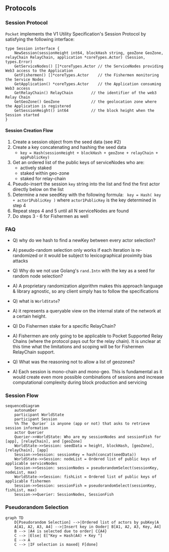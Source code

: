## Protocols

### Session Protocol

`Pocket` implements the V1 Utility Specification's Session Protocol by satisfying the following interface:

```golang
type Session interface {
    NewSession(sessionHeight int64, blockHash string, geoZone GeoZone, relayChain RelayChain, application *coreTypes.Actor) (Session, types.Error)
    GetServiceNodes() []*coreTypes.Actor // the ServiceNodes providing Web3 access to the Application
    GetFishermen() []*coreTypes.Actor    // the Fishermen monitoring the Service Nodes
    GetApplication() *coreTypes.Actor    // the Application consuming Web3 access
    GetRelayChain() RelayChain        // the identifier of the web3 Relay Chain
    GetGeoZone() GeoZone              // the geolocation zone where the Application is registered
    GetSessionHeight() int64          // the block height when the Session started
}
```

#### Session Creation Flow

1. Create a session object from the seed data (see #2)
2. Create a key concatenating and hashing the seed data
   - `key = Hash(sessionHeight + blockHash + geoZone + relayChain + appPublicKey)`
3. Get an ordered list of the public keys of serviceNodes who are:
   - actively staked
   - staked within geo-zone
   - staked for relay-chain
4. Pseudo-insert the session `key` string into the list and find the first actor directly below on the list
5. Determine a new seedKey with the following formula: ` key = Hash( key + actor1PublicKey )` where `actor1PublicKey` is the key determined in step 4
6. Repeat steps 4 and 5 until all N serviceNodes are found
7. Do steps 3 - 6 for Fishermen as well

### FAQ

- Q) why do we hash to find a newKey between every actor selection?
- A) pseudo-random selection only works if each iteration is re-randomized or it would be subject to lexicographical proximity bias attacks

- Q) Why do we not use Golang's `rand.Intn` with the key as a seed for random node selection?
- A) A proprietary randomization algorithm makes this approach language & library agnostic, so any client simply has to follow the specifications

- Q) what is `WorldState`?
- A) it represents a queryable view on the internal state of the network at a certain height.

- Q) Do Fishermen stake for a specific RelayChain?
- A) Fishermen are only going to be applicable to Pocket Supported Relay Chains (where the protocol pays out for the relay chain). It is unclear at this time what the limitations and scoping will be for Fishermen RelayChain support.

- Q) What was the reasoning not to allow a list of geozones?
- A) Each session is mono-chain and mono-geo. This is fundamental as it would create even more possible combinations of sessions and increase computational complexity during block production and servicing

### Session Flow

```mermaid
sequenceDiagram
    autonumber
    participant WorldState
    participant Session
    %% The `Qurier` is anyone (app or not) that asks to retrieve session information
    actor Querier
    Querier->>WorldState: Who are my sessionNodes and sessionFish for [app], [relayChain], and [geoZone]
    WorldState->>Session: seedData = height, blockHash, [geoZone], [relayChain], [app]
    Session->>Session: sessionKey = hash(concat(seedData))
    WorldState->>Session: nodeList = Ordered list of public keys of applicable serviceNodes
    Session->>Session: sessionNodes = pseudorandomSelect(sessionKey, nodeList, max)
    WorldState->>Session: fishList = Ordered list of public keys of applicable fishermen
    Session->>Session: sessionFish = pseudorandomSelect(sessionKey, fishList, max)
    Session->>Querier: SessionNodes, SessionFish
```

### Pseudorandom Selection

```mermaid
graph TD
    D[Pseudorandom Selection] -->|Ordered list of actors by pubKey|A
    A[A1, A2, A3, A4] -->|Insert key in Ooder| B[A1, A2, A3, Key, A4]
    B --> |A4 is selected due to order| C{A4}
    C --> |Else| E["Key = Hash(A4) + Key "]
    E --> A
    C --> |IF selection is maxed| F[done]
```
